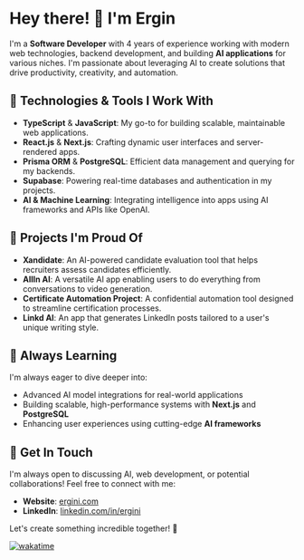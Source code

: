 # Hey there! 👋 I'm Ergin

I'm a **Software Developer** with 4 years of experience working with modern web technologies, backend development, and building **AI applications** for various niches. I'm passionate about leveraging AI to create solutions that drive productivity, creativity, and automation.

## 🔧 Technologies & Tools I Work With

- **TypeScript** & **JavaScript**: My go-to for building scalable, maintainable web applications.
- **React.js** & **Next.js**: Crafting dynamic user interfaces and server-rendered apps.
- **Prisma ORM** & **PostgreSQL**: Efficient data management and querying for my backends.
- **Supabase**: Powering real-time databases and authentication in my projects.
- **AI & Machine Learning**: Integrating intelligence into apps using AI frameworks and APIs like OpenAI.

## 🚀 Projects I'm Proud Of

- **Xandidate**: An AI-powered candidate evaluation tool that helps recruiters assess candidates efficiently.
- **AllIn AI**: A versatile AI app enabling users to do everything from conversations to video generation.
- **Certificate Automation Project**: A confidential automation tool designed to streamline certification processes.
- **Linkd AI**: An app that generates LinkedIn posts tailored to a user's unique writing style.

## 🌱 Always Learning

I'm always eager to dive deeper into:

- Advanced AI model integrations for real-world applications
- Building scalable, high-performance systems with **Next.js** and **PostgreSQL**
- Enhancing user experiences using cutting-edge **AI frameworks**

## 💬 Get In Touch

I'm always open to discussing AI, web development, or potential collaborations! Feel free to connect with me:

- **Website**: [ergini.com](https://ergini.com)
- **LinkedIn**: [linkedin.com/in/ergini](https://linkedin.com/in/ergini)

Let's create something incredible together! 🚀


[![wakatime](https://wakatime.com/badge/user/018c9c79-8144-4f9d-bff0-e7680fc01037.svg)](https://wakatime.com/@018c9c79-8144-4f9d-bff0-e7680fc01037)
